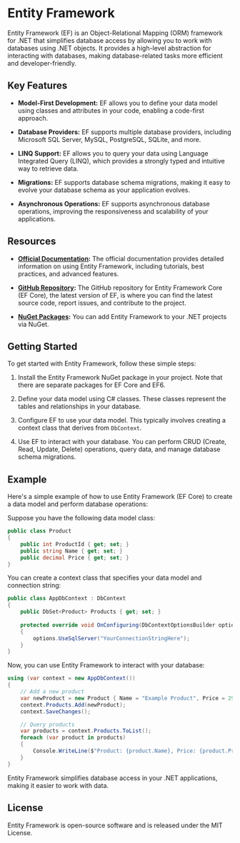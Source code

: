 # Entity Framework

Entity Framework (EF) is an Object-Relational Mapping (ORM) framework for .NET that simplifies database access by allowing you to work with databases using .NET objects. It provides a high-level abstraction for interacting with databases, making database-related tasks more efficient and developer-friendly.

## Key Features

- **Model-First Development:** EF allows you to define your data model using classes and attributes in your code, enabling a code-first approach.

- **Database Providers:** EF supports multiple database providers, including Microsoft SQL Server, MySQL, PostgreSQL, SQLite, and more.

- **LINQ Support:** EF allows you to query your data using Language Integrated Query (LINQ), which provides a strongly typed and intuitive way to retrieve data.

- **Migrations:** EF supports database schema migrations, making it easy to evolve your database schema as your application evolves.

- **Asynchronous Operations:** EF supports asynchronous database operations, improving the responsiveness and scalability of your applications.

## Resources

- **[Official Documentation](https://learn.microsoft.com/en-us/ef/):** The official documentation provides detailed information on using Entity Framework, including tutorials, best practices, and advanced features.

- **[GitHub Repository](https://github.com/dotnet/efcore):** The GitHub repository for Entity Framework Core (EF Core), the latest version of EF, is where you can find the latest source code, report issues, and contribute to the project.

- **[NuGet Packages](https://www.nuget.org/packages/Microsoft.EntityFrameworkCore/):** You can add Entity Framework to your .NET projects via NuGet.

## Getting Started

To get started with Entity Framework, follow these simple steps:

1. Install the Entity Framework NuGet package in your project. Note that there are separate packages for EF Core and EF6.

2. Define your data model using C# classes. These classes represent the tables and relationships in your database.

3. Configure EF to use your data model. This typically involves creating a context class that derives from `DbContext`.

4. Use EF to interact with your database. You can perform CRUD (Create, Read, Update, Delete) operations, query data, and manage database schema migrations.

## Example

Here's a simple example of how to use Entity Framework (EF Core) to create a data model and perform database operations:

Suppose you have the following data model class:

```csharp
public class Product
{
    public int ProductId { get; set; }
    public string Name { get; set; }
    public decimal Price { get; set; }
}
```

You can create a context class that specifies your data model and connection string:

```csharp
public class AppDbContext : DbContext
{
    public DbSet<Product> Products { get; set; }
    
    protected override void OnConfiguring(DbContextOptionsBuilder options)
    {
        options.UseSqlServer("YourConnectionStringHere");
    }
}
```

Now, you can use Entity Framework to interact with your database:

```csharp
using (var context = new AppDbContext())
{
    // Add a new product
    var newProduct = new Product { Name = "Example Product", Price = 29.99 };
    context.Products.Add(newProduct);
    context.SaveChanges();

    // Query products
    var products = context.Products.ToList();
    foreach (var product in products)
    {
        Console.WriteLine($"Product: {product.Name}, Price: {product.Price:C}");
    }
}
```

Entity Framework simplifies database access in your .NET applications, making it easier to work with data.

## License

Entity Framework is open-source software and is released under the MIT License.
